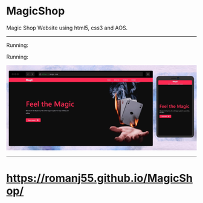 # MagicShop

Magic Shop Website using html5, css3 and AOS.

---
Running:

Running:

![Running](magXShopCombined.jpg "running")

---

# https://romanj55.github.io/MagicShop/
